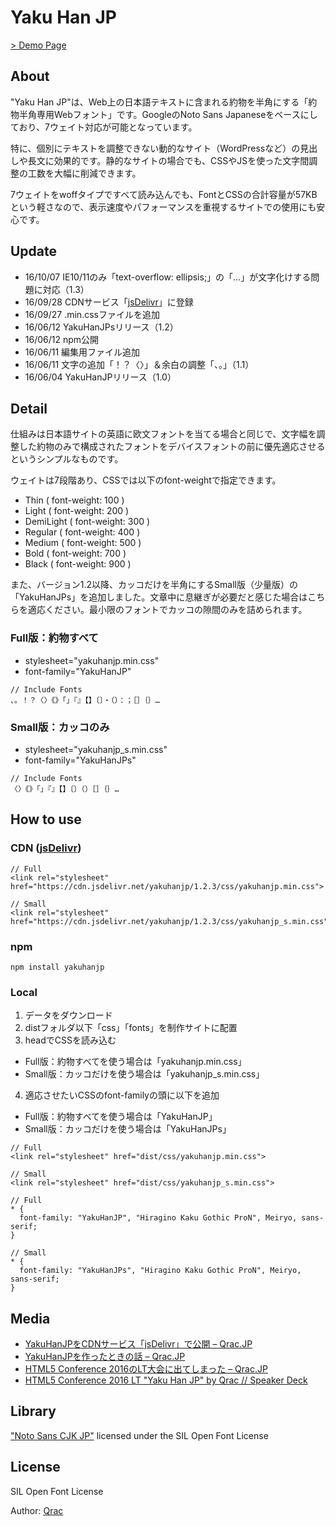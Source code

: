 # Yaku Han JP

[> Demo Page](https://qrac.github.io/yakuhanjp)

## About

"Yaku Han JP"は、Web上の日本語テキストに含まれる約物を半角にする「約物半角専用Webフォント」です。GoogleのNoto Sans Japaneseをベースにしており、7ウェイト対応が可能となっています。

特に、個別にテキストを調整できない動的なサイト（WordPressなど）の見出しや長文に効果的です。静的なサイトの場合でも、CSSやJSを使った文字間調整の工数を大幅に削減できます。

7ウェイトをwoffタイプですべて読み込んでも、FontとCSSの合計容量が57KBという軽さなので、表示速度やパフォーマンスを重視するサイトでの使用にも安心です。

## Update

- 16/10/07 IE10/11のみ「text-overflow: ellipsis;」の「…」が文字化けする問題に対応（1.3）
- 16/09/28 CDNサービス「[jsDelivr](https://www.jsdelivr.com/projects/yakuhanjp)」に登録
- 16/09/27 .min.cssファイルを追加
- 16/06/12 YakuHanJPsリリース（1.2）
- 16/06/12 npm公開
- 16/06/11 編集用ファイル追加
- 16/06/11 文字の追加「！？〈〉」＆余白の調整「、。」（1.1）
- 16/06/04 YakuHanJPリリース（1.0）

## Detail

仕組みは日本語サイトの英語に欧文フォントを当てる場合と同じで、文字幅を調整した約物のみで構成されたフォントをデバイスフォントの前に優先適応させるというシンプルなものです。

ウェイトは7段階あり、CSSでは以下のfont-weightで指定できます。

- Thin ( font-weight: 100 )
- Light ( font-weight: 200 )
- DemiLight ( font-weight: 300 )
- Regular ( font-weight: 400 )
- Medium ( font-weight: 500 )
- Bold ( font-weight: 700 )
- Black ( font-weight: 900 )

また、バージョン1.2以降、カッコだけを半角にするSmall版（少量版）の「YakuHanJPs」を追加しました。文章中に息継ぎが必要だと感じた場合はこちらを適応ください。最小限のフォントでカッコの隙間のみを詰められます。

### Full版：約物すべて

- stylesheet="yakuhanjp.min.css"
- font-family="YakuHanJP"

```
// Include Fonts
、。！？〈〉《》「」『』【】〔〕・（）：；［］｛｝…
```

### Small版：カッコのみ

- stylesheet="yakuhanjp_s.min.css"
- font-family="YakuHanJPs"

```
// Include Fonts
〈〉《》「」『』【】〔〕（）［］｛｝…
```

## How to use

### CDN ([jsDelivr](https://www.jsdelivr.com/projects/yakuhanjp))

```
// Full
<link rel="stylesheet" href="https://cdn.jsdelivr.net/yakuhanjp/1.2.3/css/yakuhanjp.min.css">

// Small
<link rel="stylesheet" href="https://cdn.jsdelivr.net/yakuhanjp/1.2.3/css/yakuhanjp_s.min.css">
```

### npm

```
npm install yakuhanjp
```

### Local

1. データをダウンロード
2. distフォルダ以下「css」「fonts」を制作サイトに配置
3. headでCSSを読み込む
  - Full版：約物すべてを使う場合は「yakuhanjp.min.css」
  - Small版：カッコだけを使う場合は「yakuhanjp_s.min.css」
4. 適応させたいCSSのfont-familyの頭に以下を追加
  - Full版：約物すべてを使う場合は「YakuHanJP」
  - Small版：カッコだけを使う場合は「YakuHanJPs」

```
// Full
<link rel="stylesheet" href="dist/css/yakuhanjp.min.css">

// Small
<link rel="stylesheet" href="dist/css/yakuhanjp_s.min.css">
```

```
// Full
* {
  font-family: "YakuHanJP", "Hiragino Kaku Gothic ProN", Meiryo, sans-serif;
}

// Small
* {
  font-family: "YakuHanJPs", "Hiragino Kaku Gothic ProN", Meiryo, sans-serif;
}
```

## Media

- [YakuHanJPをCDNサービス「jsDelivr」で公開 – Qrac.JP](https://qrac.jp/archives/311)
- [YakuHanJPを作ったときの話 – Qrac.JP](https://qrac.jp/archives/296)
- [HTML5 Conference 2016のLT大会に出てしまった – Qrac.JP](https://qrac.jp/archives/279)
- [HTML5 Conference 2016 LT "Yaku Han JP" by Qrac // Speaker Deck](https://speakerdeck.com/qrac/html5-conference-2016-lt-yaku-han-jp-by-qrac)

## Library

["Noto Sans CJK JP"](https://www.google.com/get/noto/#/) licensed under the SIL Open Font License

## License

SIL Open Font License

Author: [Qrac](https://twitter.com/Qrac_jp)
